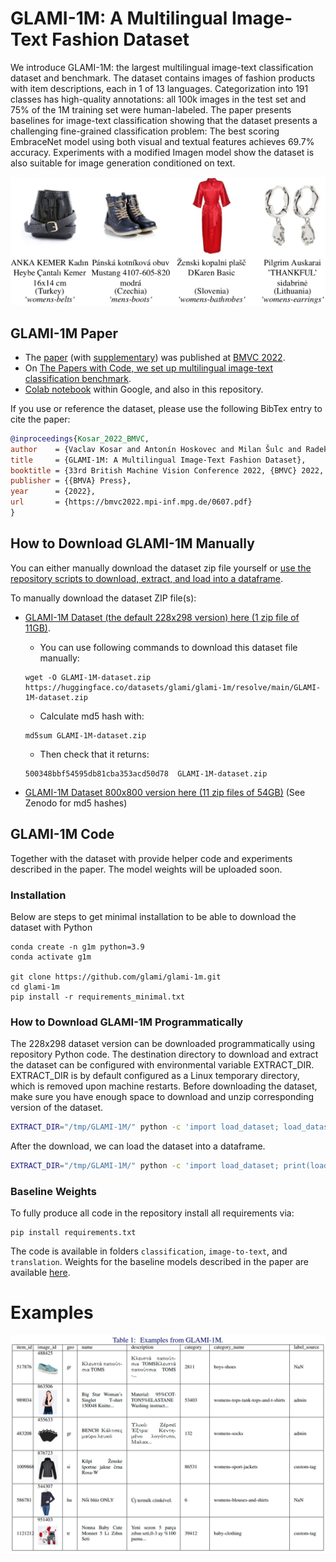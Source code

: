 # GLAMI-1M: A Multilingual Image-Text Fashion Dataset

We introduce GLAMI-1M: the largest multilingual image-text classification dataset and benchmark. The dataset contains images of fashion products with item descriptions, each in 1 of 13 languages. Categorization into 191 classes has high-quality annotations: all 100k images in the test set and 75% of the 1M training set were human-labeled. The paper presents baselines for image-text classification showing that the dataset presents a challenging fine-grained classification problem: The best scoring EmbraceNet model using both visual and textual features achieves 69.7% accuracy. Experiments with a modified Imagen model show the dataset is also suitable for image generation conditioned on text.

![GLAMI-1M Dataset Examples](media/glami-1m-dataset-examples.png)


## GLAMI-1M Paper

- The [paper](https://bmvc2022.mpi-inf.mpg.de/0607.pdf) (with [supplementary](https://docs.google.com/viewer?url=https://github.com/glami/glami-1m/raw/main/media/GLAMI-1M%20Supplementary.pdf)) was published at [BMVC 2022](https://bmvc2022.mpi-inf.mpg.de/607/).
- On [The Papers with Code, we set up multilingual image-text classification benchmark](https://paperswithcode.com/paper/glami-1m-a-multilingual-image-text-fashion-1).
- [Colab notebook](https://colab.research.google.com/drive/16gMqVqUpleacU5z9Y_7f3c-7I0C45esy?usp=sharing) within Google, and also in this repository. 

If you use or reference the dataset, please use the following BibTex entry to cite the paper:

```bibtex
@inproceedings{Kosar_2022_BMVC,
author    = {Vaclav Kosar and Antonín Hoskovec and Milan Šulc and Radek Bartyzal},
title     = {GLAMI-1M: A Multilingual Image-Text Fashion Dataset},
booktitle = {33rd British Machine Vision Conference 2022, {BMVC} 2022, London, UK, November 21-24, 2022},
publisher = {{BMVA} Press},
year      = {2022},
url       = {https://bmvc2022.mpi-inf.mpg.de/0607.pdf}
}
```




## How to Download GLAMI-1M Manually
You can either manually download the dataset zip file yourself or [use the repository scripts to download, extract, and load into a dataframe](#how-to-download-glami-1m-programmatically).

To manually download the dataset ZIP file(s):
- [GLAMI-1M Dataset (the default 228x298 version) here (1 zip  file of 11GB)](https://huggingface.co/datasets/glami/glami-1m/resolve/main/GLAMI-1M-dataset.zip).
  - You can use following commands to download this dataset file manually:
  ```
  wget -O GLAMI-1M-dataset.zip https://huggingface.co/datasets/glami/glami-1m/resolve/main/GLAMI-1M-dataset.zip
  ```
  - Calculate md5 hash with: 
  ```
  md5sum GLAMI-1M-dataset.zip
  ```
  - Then check that it returns:
  ```
  500348bbf54595db81cba353acd50d78  GLAMI-1M-dataset.zip
  ```
 
- [GLAMI-1M Dataset 800x800 version here (11 zip files of 54GB)](https://zenodo.org/record/7338792)
  (See Zenodo for md5 hashes)


## GLAMI-1M Code
Together with the dataset with provide helper code and experiments described in the paper.
The model weights will be uploaded soon.


### Installation

Below are steps to get minimal installation to be able to download the dataset with Python
```
conda create -n g1m python=3.9
conda activate g1m

git clone https://github.com/glami/glami-1m.git
cd glami-1m
pip install -r requirements_minimal.txt
```

### How to Download GLAMI-1M Programmatically

The 228x298 dataset version can be downloaded programmatically using repository Python code.
The destination directory to download and extract the dataset can be configured with environmental variable EXTRACT_DIR.
EXTRACT_DIR is by default configured as a Linux temporary directory, which is removed upon machine restarts.
Before downloading the dataset, make sure you have enough space to download and unzip corresponding version of the dataset.


```bash
EXTRACT_DIR="/tmp/GLAMI-1M/" python -c 'import load_dataset; load_dataset.download_dataset())'
```

After the download, we can load the dataset into a dataframe.

```bash
EXTRACT_DIR="/tmp/GLAMI-1M/" python -c 'import load_dataset; print(load_dataset.get_dataframe("test").head())'
```

### Baseline Weights

To fully produce all code in the repository install all requirements via:
```
pip install requirements.txt
```

The code is available in folders `classification`, `image-to-text`, and `translation`.
Weights for the baseline models described in the paper are available [here](https://zenodo.org/record/7353512).


# Examples

![GLAMI-1M Dataset Examples Table](media/glami-1m-dataset-examples-table.png)
